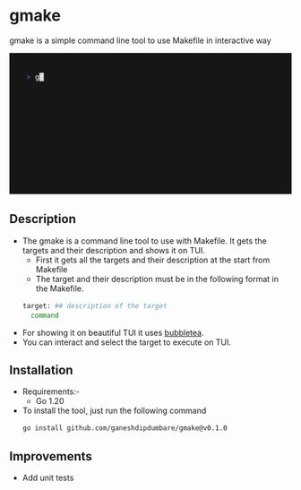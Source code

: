 # gmake
gmake is a simple command line tool to use Makefile in interactive way

![](https://github.com/ganeshdipdumbare/gmake/blob/main/demo.gif)

## Description
- The gmake is a command line tool to use with Makefile. It gets the targets and their description and shows it on TUI.
  - First it gets all the targets and their description at the start from Makefile
  - The target and their description must be in the following format in the Makefile.
  ```sh
  target: ## description of the target
    command
  ``` 
- For showing it on beautiful TUI it uses [bubbletea](https://github.com/charmbracelet/bubbletea).
- You can interact and select the target to execute on TUI.

## Installation
- Requirements:-
    - Go 1.20
- To install the tool, just run the following command
    ```bash
    go install github.com/ganeshdipdumbare/gmake@v0.1.0
    ```
## Improvements
- Add unit tests 
